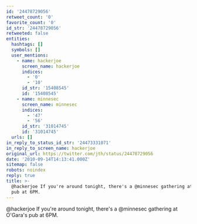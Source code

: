 ```yaml
---
id: '24478729056'
retweet_count: '0'
favorite_count: '0'
id_str: '24478729056'
retweeted: false
entities:
  hashtags: []
  symbols: []
  user_mentions:
    - name: hackerjoe
      screen_name: hackerjoe
      indices:
        - '0'
        - '10'
      id_str: '15408545'
      id: '15408545'
    - name: minnesec
      screen_name: minnesec
      indices:
        - '47'
        - '56'
      id_str: '31014745'
      id: '31014745'
  urls: []
in_reply_to_status_id_str: '24473331071'
in_reply_to_screen_name: hackerjoe
original_url: https://twitter.com/jth/status/24478729056
date: '2010-09-14T14:13:41.000Z'
sitemap: false
robots: noindex
reply: true
title: >-
  @hackerjoe If you're around tonight, there's a @minnesec gathering at O'Gara's
  pub at 6PM.
---
```


@hackerjoe If you're around tonight, there's a @minnesec gathering at O'Gara's pub at 6PM.